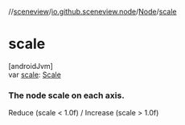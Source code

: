 //[sceneview](../../../index.md)/[io.github.sceneview.node](../index.md)/[Node](index.md)/[scale](scale.md)

# scale

[androidJvm]\
var [scale](scale.md): [Scale](../../io.github.sceneview.math/index.md#2055938798%2FClasslikes%2F-1571379623)

###  The node scale on each axis.

Reduce (scale &lt; 1.0f) / Increase (scale &gt; 1.0f)

